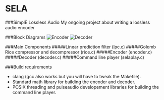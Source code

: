 # SELA
###SimplE Lossless Audio
My ongoing project about writing a lossless audio encoder

###Block Diagrams
![Encoder](https://cloud.githubusercontent.com/assets/12273725/8868411/c24585e6-31f5-11e5-937a-e3c11c632704.png)
![Decoder](https://cloud.githubusercontent.com/assets/12273725/8868418/cbb6a1dc-31f5-11e5-91f6-8290766baa34.png)

###Main Components
#####Linear prediction filter (lpc.c)
#####Golomb Rice compressor and decompressor (rice.c)
#####Encoder (encoder.c)
#####Decoder (decoder.c)
#####Command line player (selaplay.c)

###Build requirements
* clang (gcc also works but you will have to tweak the Makefile).
* Standard math library for building the encoder and decoder.
* POSIX threading and pulseaudio developement libraries for building the command line player.
